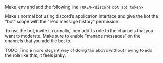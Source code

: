 Make .env and add the following line
`TOKEN=<discord bot api token>`

Make a normal bot using discord's application interface and give the bot the "bot" scope with the "read message history" permission.

To use the bot, invite it normally, then add its role to the channels that you want to moderate. 
Make sure to enable "manage messages" on the channels that you add the bot to.

TODO: Find a more elegant way of doing the above without having to add the role like that, it feels janky.